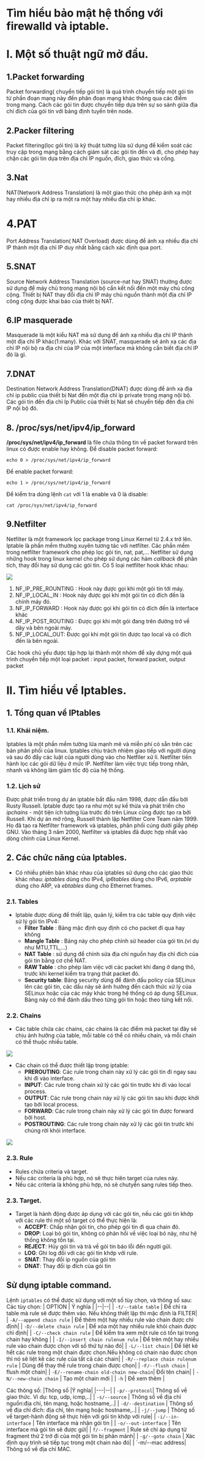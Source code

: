 # Tìm hiểu bảo mật hệ thống với firewalld và iptable.

# I. Một số thuật ngữ mở đầu.
## 1.Packet forwarding 
Packet forwarding( chuyển tiếp gói tin) là quá trình chuyển tiếp một gói tin từ phần đoạn mạng này đến phân đoạn mạng khác thông qua các điểm trong mạng. Cách các gói tin được chuyển tiếp dựa trên sự so sánh giữa địa chỉ đích của gói tin với bảng định tuyến trên node.
## 2.Packer filtering
Packet filtering(lọc gói tin) là kỹ thuật tường lửa sử dụng để kiểm soát các truy cập trong mạng bằng cách giám sát các gói tin đến và đi, cho phép hay chặn các gói tin dựa trên địa chỉ IP nguồn, đích, giao thức và cổng.

## 3.Nat 
NAT(Network Address Translation) là một giao thức cho phép ánh xạ một hay nhiều địa chỉ ip ra một ra một hay nhiều địa chỉ ip khác.

# 4.PAT
Port Address Translation( NAT Overload) được dùng để ánh xạ nhiều địa chỉ IP thành một địa chỉ IP duy nhất bằng cách xác định qua port.

## 5.SNAT
Source Network Address Translation (source-nat hay SNAT) thường được sử dụng để máy chủ trong mạng nội bộ cần kết nối đến một máy chủ công cộng. Thiết bị NAT thay đổi địa chỉ IP máy chủ nguồn thành một địa chỉ IP công cộng được khai báo của thiêt bị NAT.

## 6.IP masquerade
Masquerade là một kiểu NAT mà sử dụng để ánh xạ nhiều địa chỉ IP thành một địa chỉ IP khác(1:many). Khác với SNAT, masquerade sẽ ánh xạ các địa chỉ IP nội bộ ra địa chỉ của IP của một interface mà không cần biết địa chỉ IP đó là gì.

## 7.DNAT
Destination Network Address Translation(DNAT) được dùng để ánh xạ địa chỉ ip public của thiết bị Nat đến một địa chỉ ip private trong mạng nội bộ. Các gói tin đến địa chỉ Ip Public của thiết bị Nat sẽ chuyển tiếp đến địa chỉ IP nội bộ đó.

## 8. /proc/sys/net/ipv4/ip_forward
**/proc/sys/net/ipv4/ip_forward** là file chứa thông tin về packet forward trên linux có được enable hay không.
Để disable packet forward:
```
echo 0 > /proc/sys/net/ipv4/ip_forward
```
Để enable packet forward:
```
echo 1 > /proc/sys/net/ipv4/ip_forward
```
Để kiểm tra dùng lệnh `cat` với 1 là enable và 0 là disable:
```
cat /proc/sys/net/ipv4/ip_forward
```

## 9.Netfilter 
Netfilter là một framework lọc package trong Linux Kernel từ 2.4.x trở lên. Iptable là phần mềm thường xuyên tương tác với netfilter. Các phần mềm trong netfilter framework cho phép lọc gói tin, nat, pat,...
Netfilter sử dụng những hook trong linux kernel cho phép sử dụng các hàm *callback* để phân tích, thay đổi hay sử dụng các gói tin. Có 5 loại netfilter hook khác nhau:

![](https://i.imgur.com/kZSPMsW.png)

1. NF_IP_PRE_ROUNTING : Hook này được gọi khi một gói tin tới máy.
2. NF_IP_LOCAL_IN : Hook này được gọi khi một gói tin có đích đến là chính máy đó.
3. NF_IP_FORWARD : Hook này được gọi khi gói tin có đích đến là interface khác
4. NF_IP_POST_ROUTING : Được gọi khi một gói đang trên đường trở về dây và bên ngoài máy.
5. NF_IP_LOCAL_OUT: Được gọi khi một gói tin được tạo local và có đích đến là bên ngoài.

Các hook chủ yếu được tập hợp lại thành một nhóm để xây dựng một quá trình chuyển tiếp một loại packet : input packet, forward packet, output packet

# II. Tìm hiểu về Iptables.
## 1. Tổng quan về IPtables
### 1.1. Khái niệm.
Iptables là một phần mềm tường lửa mạnh mẽ và miễn phí có sẵn trên các bản phân phối của linux.
Iptables chịu trách nhiệm giao tiếp với người dùng và sau đó đẩy các luật của người dùng vào cho Netfiler xử lí. Netfilter tiến hành lọc các gói dữ liệu ở mức IP. Netfilter làm việc trực tiếp trong nhân, nhanh và không làm giảm tốc độ của hệ thống.
### 1.2. Lịch sử
Được phát triển trong dự án iptable bắt đầu năm 1998, được dẫn đầu bởi Rusty Russell. Iptable được tạo ra như một sự kế thừa và phát triển cho *ipchains* - một tiện ích tường lủa trước đó trên Linux cũng được tạo ra bởi Russell.
Khi dự án mở rông, Russell thành lập  Netfilter Core Team năm 1999. Họ đã tạo ra Netfilter framework và iptables, phân phối cúng dưới giấy phép GNU. Vào tháng 3 năm 2000, Netfilter và iptables đã được hợp nhất vào dòng chính của Linux Kernel.

## 2. Các chức năng của Iptables.
- Có nhiều phiên bản khác nhau của iptables sử dụng cho các giao thức khác nhau: *iptables* dùng cho IPv4, *ip6tables* dùng cho IPv6, *arptable* dùng cho ARP, và *ebtables* dùng cho Ethernet frames.

### 2.1. Tables
- Iptable được dùng để thiết lập, quản lý, kiểm tra các table quy định việc sử lý gói tin IPv4:
    - **Filter Table** : Bảng mặc định quy định có cho packet đi qua hay không
    - **Mangle Table** : Bảng này cho phép chỉnh sử header của gói tin.(ví dụ như MTU,TTL,...)
    - **NAT Table** : sử dụng để chỉnh sửa địa chỉ nguồn hay địa chỉ đich của gói tin bằng cơ chế NAT.
    - **RAW Table** : cho phép làm việc với các packet khi đang ở dạng thô, trước khi kernel kiểm tra trạng thát packet đó. 
    - **Security table**:  Bảng security dùng để đánh dấu policy của SELinux lên các gói tin, các dấu này sẽ ảnh hưởng đến cách thức xử lý của SELinux hoặc của các máy khác trong hệ thống có áp dụng SELinux. Bảng này có thể đánh dấu theo từng gói tin hoặc theo từng kết nối.
### 2.2. Chains
- Các table chứa các chains, các chains là các điểm mà packet tại đây sẽ chịu ảnh hưởng của table, mỗi table có thể có nhiều chain, và mỗi chain có thể thuộc nhiều table.

![](https://i.imgur.com/2qX3KDd.png)

- Các chain có thể được thiết lập trong iptable:
    - **PREROUTING**: Các rule trong chain này xử lý các gói tin đi ngay sau khi đi vào interface. 
    - **INPUT**: Các rule trong chain xử lý các gói tin trước khi đi vào local process.
    - **OUTPUT**: Các rule trong chain này xử lý các gói tin sau khi được khởi tạo bởi local process.
    - **FORWARD**: Các rule trong chain này xử lý các gói tin được forward bởi host.
    - **POSTROUTING**: Các rule trong chain này xử lý các gói tin trước khi chúng rời khỏi interface.

![](https://i.imgur.com/zxtCR8V.png)

### 2.3. Rule
- Rules chứa criteria và target.
- Nếu các criteria là phù hợp, nó sẽ thực hiên target của rules này.
- Nếu các criteria là không phù hợp, nó sẽ chutyển sang rules tiếp theo.
### 2.3. Target.
- Target là hành động được áp dụng với các gói tin, nếu các gói tin khớp với các rule thì một số target có thể thực hiện là:
    - **ACCEPT**: Chấp nhận gói tin, cho phép gói tin đi qua chain đó.
    - **DROP**: Loại bỏ gói tin, không có phản hồi về việc loại bỏ này, như hệ thống không tồn tại.
    - **REJECT**: Hủy gói tin và trả về gói tin báo lỗi đến người gửi.
    - **LOG**: Ghi log đối với các gói tin khớp với rule.
    - **SNAT**: Thay đổi ip nguồn của gói tin
    - **DNAT**: Thay đổi ip đích của gói tin

## Sử dụng iptable command.
Lệnh `iptables` có thể được sử dụng với một số tùy chọn, và thông số sau:
Các tùy chọn:
|   OPTION  |  Ý nghĩa    |
|--|--|
| `-t/--table table` | Để chỉ ra table mà rule sẽ được thêm vào. Nếu không thiết lập thì mặc định là FILTER|
| `-A/--append chain rule` |   Để thêm một hay nhiều rule vào chain được chỉ định|
| `-D/--delete chain rule` |   Để xóa một hay nhiều rule khỏi chain được chỉ định|
| `-C/--check chain rule` |   Để kiểm tra xem một rule có tồn tại trong chain hay không |
| `-I/--insert chain rulenum rule` |   Để trèn một hay nhiều rule vào chain được chọn với số thứ tự nào đó|
| `-L/--list chain` |   Để liệt kê hết các rule trong một chain được chọn.Nếu không có chain nào được chọn thì nó sẽ liệt kê các rule của tất cả các chain|
| `-R/--replace chain rulenum rule` |   Dùng để thay thế rule trong chain được chọn|
| `-F/--flush chain` |   flush một chain|
| `-E/--rename-chain old-chain new-chain`| Đổi tên chain|
| `-N/--new-chain chain` | Tạo một chain mới |
| `-h` | Để xem thêm |

Các thông số:
|Thông số |Ý nghĩa|
|---|--|
| `-p/--protocol`| Thông số về  giao thức. Ví dụ: tcp, udp, icmp,..|
| `-s/--source` | Thông số về địa chỉ nguồn:địa chỉ, tên mạng, hoặc hostname,..|
| `-d/--destination` | Thông số về địa chỉ đích: địa chỉ, tên mạng hoặc hostname,..|
| `-j/--jump` | Thông số về target-hành động sẽ thực hiện với gói tin khớp với rule|
| `-i/--in-interface` | Tên interface mà nhận gói tin |
| `-o/--out-interface` | Tên interface mà gói tin sẽ được gửi|
| `f/--fragment` | Rule sẽ chỉ áp dụng từ fragment thứ 2 trở đi của một gói tin bị phân mảnh|
| `-g/--goto chain` | Xác định quy trình sẽ tiếp tục trong một chain nào đó|
| `-m/--mac address| Thông số về địa chỉ MAC.


